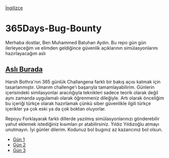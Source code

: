 [İngilizce](https://github.com/Batuhanaydnn/365Days-Bug-Bounty/blob/master/README.md)

# 365Days-Bug-Bounty

Merhaba dostlar, Ben Muhammed Batuhan Aydın. Bu repo gün gün ilerleyeceğim ve elimden geldiğince güvenlik açıklarının simülasyonlarını hazırlayacağım aslı

## [Aslı Burada](https://github.com/harsh-bothra/learn365/tree/main)

Harsh Bothra'nın 365 günlük Challangena farklı bir bakış açısı katmak için tasarlanmıştır. Umarım challenge'ı başarıyla tamamlayabilirim. Günlerin içerisindeki similasyonlar aracılığıyla teknikleri sadece teorik olarak değil aynı zamanda uygulamalı olarak öğrenmeniz dileğiyle. Artı olarak önceliğim bu içeriği türkçe olarak hazırlamak çünkü siber güvenlikle ilgili türkçe içerikler ya çok eski ya da çok boktan oluyorlar.

Repoyu Forklayarak farklı dillerde yazılmış simülasyonlarınızı gönderebilir yahut eklemek istediğiniz kısımları pr atabilirsiniz. Yıldız Yıldızoğlu atmayı unutmayın. İyi günler dilerim. Kodunuz bol bugınız az kazancınız bol olsun.

 - [Gün 1](https://github.com/Batuhanaydnn/365Days-Bug-Bounty/blob/master/translations/gun1.md)
 - [Gün 2](https://github.com/Batuhanaydnn/365Days-Bug-Bounty/blob/master/translations/gun2.md)
 - [Gün 3](https://github.com/Batuhanaydnn/365Days-Bug-Bounty/blob/master/translations/gun3.md)
